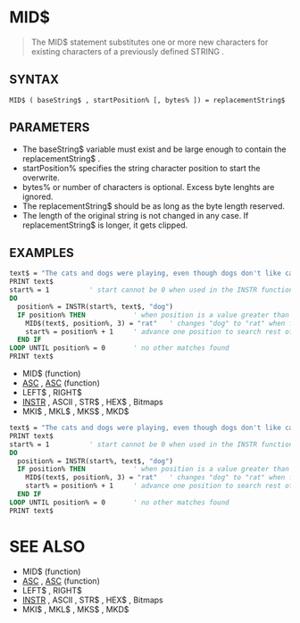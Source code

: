 # MID$
> The MID$ statement substitutes one or more new characters for existing characters of a previously defined STRING .

## SYNTAX
`MID$ ( baseString$ , startPosition% [, bytes% ]) = replacementString$`

## PARAMETERS
* The baseString$ variable must exist and be large enough to contain the replacementString$ .
* startPosition% specifies the string character position to start the overwrite.
* bytes% or number of characters is optional. Excess byte lenghts are ignored.
* The replacementString$ should be as long as the byte length reserved.
* The length of the original string is not changed in any case. If replacementString$ is longer, it gets clipped.


## EXAMPLES

```vb
text$ = "The cats and dogs were playing, even though dogs don't like cats."
PRINT text$
start% = 1          ' start cannot be 0 when used in the INSTR function!
DO
  position% = INSTR(start%, text$, "dog")
  IF position% THEN            ' when position is a value greater than 0
    MID$(text$, position%, 3) = "rat"   ' changes "dog" to "rat" when found
    start% = position% + 1     ' advance one position to search rest of string
  END IF
LOOP UNTIL position% = 0       ' no other matches found
PRINT text$
```

* MID$ (function)
* [ASC](ASC.md) , [ASC](ASC.md) (function)
* LEFT$ , RIGHT$
* [INSTR](INSTR.md) , ASCII , STR$ , HEX$ , Bitmaps
* MKI$ , MKL$ , MKS$ , MKD$

```vb
text$ = "The cats and dogs were playing, even though dogs don't like cats."
PRINT text$
start% = 1          ' start cannot be 0 when used in the INSTR function!
DO
  position% = INSTR(start%, text$, "dog")
  IF position% THEN            ' when position is a value greater than 0
    MID$(text$, position%, 3) = "rat"   ' changes "dog" to "rat" when found
    start% = position% + 1     ' advance one position to search rest of string
  END IF
LOOP UNTIL position% = 0       ' no other matches found
PRINT text$
```



# SEE ALSO
* MID$ (function)
* [ASC](ASC.md) , [ASC](ASC.md) (function)
* LEFT$ , RIGHT$
* [INSTR](INSTR.md) , ASCII , STR$ , HEX$ , Bitmaps
* MKI$ , MKL$ , MKS$ , MKD$

